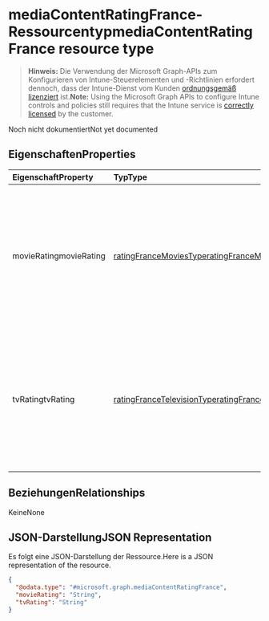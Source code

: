 # <a name="mediacontentratingfrance-resource-type"></a><span data-ttu-id="05f6c-101">mediaContentRatingFrance-Ressourcentyp</span><span class="sxs-lookup"><span data-stu-id="05f6c-101">mediaContentRatingFrance resource type</span></span>

> <span data-ttu-id="05f6c-102">**Hinweis:** Die Verwendung der Microsoft Graph-APIs zum Konfigurieren von Intune-Steuerelementen und -Richtlinien erfordert dennoch, dass der Intune-Dienst vom Kunden [ordnungsgemäß lizenziert](https://go.microsoft.com/fwlink/?linkid=839381) ist.</span><span class="sxs-lookup"><span data-stu-id="05f6c-102">**Note:** Using the Microsoft Graph APIs to configure Intune controls and policies still requires that the Intune service is [correctly licensed](https://go.microsoft.com/fwlink/?linkid=839381) by the customer.</span></span>

<span data-ttu-id="05f6c-103">Noch nicht dokumentiert</span><span class="sxs-lookup"><span data-stu-id="05f6c-103">Not yet documented</span></span>
## <a name="properties"></a><span data-ttu-id="05f6c-104">Eigenschaften</span><span class="sxs-lookup"><span data-stu-id="05f6c-104">Properties</span></span>
|<span data-ttu-id="05f6c-105">Eigenschaft</span><span class="sxs-lookup"><span data-stu-id="05f6c-105">Property</span></span>|<span data-ttu-id="05f6c-106">Typ</span><span class="sxs-lookup"><span data-stu-id="05f6c-106">Type</span></span>|<span data-ttu-id="05f6c-107">Beschreibung</span><span class="sxs-lookup"><span data-stu-id="05f6c-107">Description</span></span>|
|:---|:---|:---|
|<span data-ttu-id="05f6c-108">movieRating</span><span class="sxs-lookup"><span data-stu-id="05f6c-108">movieRating</span></span>|[<span data-ttu-id="05f6c-109">ratingFranceMoviesType</span><span class="sxs-lookup"><span data-stu-id="05f6c-109">ratingFranceMoviesType</span></span>](../resources/intune_deviceconfig_ratingfrancemoviestype.md)|<span data-ttu-id="05f6c-110">Bewertung für Frankreich ausgewählter Filme.</span><span class="sxs-lookup"><span data-stu-id="05f6c-110">Movies rating selected for France Possible values are: , , , , , .</span></span> <span data-ttu-id="05f6c-111">Mögliche Werte: `allAllowed`, `allBlocked`, `agesAbove10`, `agesAbove12`, `agesAbove16`, `agesAbove18`.</span><span class="sxs-lookup"><span data-stu-id="05f6c-111">The possible values are `allAllowed`, `allBlocked`, `agesAbove10`, `agesAbove12`, `agesAbove16`, `agesAbove18`, , , , , , or .</span></span>|
|<span data-ttu-id="05f6c-112">tvRating</span><span class="sxs-lookup"><span data-stu-id="05f6c-112">tvRating</span></span>|[<span data-ttu-id="05f6c-113">ratingFranceTelevisionType</span><span class="sxs-lookup"><span data-stu-id="05f6c-113">ratingFranceTelevisionType</span></span>](../resources/intune_deviceconfig_ratingfrancetelevisiontype.md)|<span data-ttu-id="05f6c-114">Bewertung für Frankreich ausgewählter TV-Sendungen.</span><span class="sxs-lookup"><span data-stu-id="05f6c-114">TV rating selected for France Possible values are: , , , , , .</span></span> <span data-ttu-id="05f6c-115">Mögliche Werte: `allAllowed`, `allBlocked`, `agesAbove10`, `agesAbove12`, `agesAbove16`, `agesAbove18`.</span><span class="sxs-lookup"><span data-stu-id="05f6c-115">The possible values are `allAllowed`, `allBlocked`, `agesAbove10`, `agesAbove12`, `agesAbove16`, `agesAbove18`, , , , , , or .</span></span>|

## <a name="relationships"></a><span data-ttu-id="05f6c-116">Beziehungen</span><span class="sxs-lookup"><span data-stu-id="05f6c-116">Relationships</span></span>
<span data-ttu-id="05f6c-117">Keine</span><span class="sxs-lookup"><span data-stu-id="05f6c-117">None</span></span>
## <a name="json-representation"></a><span data-ttu-id="05f6c-118">JSON-Darstellung</span><span class="sxs-lookup"><span data-stu-id="05f6c-118">JSON Representation</span></span>
<span data-ttu-id="05f6c-119">Es folgt eine JSON-Darstellung der Ressource.</span><span class="sxs-lookup"><span data-stu-id="05f6c-119">Here is a JSON representation of the resource.</span></span>
<!-- {
  "blockType": "resource",
  "@odata.type": "microsoft.graph.mediaContentRatingFrance"
}
-->
``` json
{
  "@odata.type": "#microsoft.graph.mediaContentRatingFrance",
  "movieRating": "String",
  "tvRating": "String"
}
```



